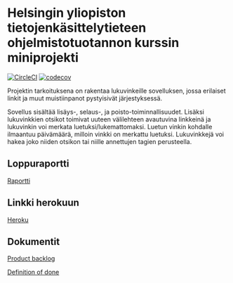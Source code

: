# Helsingin yliopiston tietojenkäsittelytieteen ohjelmistotuotannon kurssin miniprojekti

[![CircleCI](https://circleci.com/gh/noorary/miniprojekti.svg?style=svg)](https://circleci.com/gh/noorary/miniprojekti)
[![codecov](https://codecov.io/gh/noorary/miniprojekti/branch/master/graph/badge.svg)](https://codecov.io/gh/noorary/miniprojekti)

Projektin tarkoituksena on rakentaa lukuvinkeille sovelluksen, jossa erilaiset linkit ja muut muistiinpanot pystyisivät järjestyksessä.

Sovellus sisältää lisäys-, selaus-, ja poisto-toiminnallisuudet. Lisäksi lukuvinkkien otsikot toimivat uuteen välilehteen avautuvina linkkeinä ja lukuvinkin voi merkata luetuksi/lukemattomaksi. Luetun vinkin kohdalle ilmaantuu päivämäärä, milloin vinkki on merkattu luetuksi. Lukuvinkkejä voi hakea joko niiden otsikon tai niille annettujen tagien perusteella.

## Loppuraportti

[Raportti](https://docs.google.com/document/d/1SpE9FoA7GtH-zOl1cUN-1cCapzek7qBDIqDkpmRE5lM/edit?usp=sharing)

## Linkki herokuun

[Heroku](https://ohtuminiprojekti.herokuapp.com/)


## Dokumentit

[Product backlog](https://docs.google.com/spreadsheets/d/1EJGxD0UlSo8Cpv5bqZV7dpyIHk6_I_piRaJ46wsDzU4/edit?ts=5e83146c#gid=0)

[Definition of done](https://github.com/noorary/miniprojekti/wiki/Definition-of-Done)
